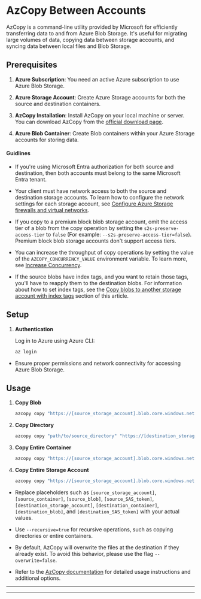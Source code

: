 # AzCopy Between Accounts
AzCopy is a command-line utility provided by Microsoft for efficiently transferring data to and from Azure Blob Storage. It's useful for migrating large volumes of data, copying data between storage accounts, and syncing data between local files and Blob Storage.

## Prerequisites

1. **Azure Subscription**: You need an active Azure subscription to use Azure Blob Storage.
   
2. **Azure Storage Account**: Create Azure Storage accounts for both the source and destination containers.

3. **AzCopy Installation**: Install AzCopy on your local machine or server. You can download AzCopy from the [official download page](https://aka.ms/downloadazcopy).

4. **Azure Blob Container**: Create Blob containers within your Azure Storage accounts for storing data.

#### Guidlines

- If you're using Microsoft Entra authorization for both source and destination, then both accounts must belong to the same Microsoft Entra tenant.

- Your client must have network access to both the source and destination storage accounts. To learn how to configure the network settings for each storage account, see [Configure Azure Storage firewalls and virtual networks](https://learn.microsoft.com/en-us/azure/storage/common/storage-network-security?toc=/azure/storage/blobs/toc.json).

- If you copy to a premium block blob storage account, omit the access tier of a blob from the copy operation by setting the ``s2s-preserve-access-tier`` to ``false`` (For example: `--s2s-preserve-access-tier=false`). Premium block blob storage accounts don't support access tiers.

- You can increase the throughput of copy operations by setting the value of the ``AZCOPY_CONCURRENCY_VALUE`` environment variable. To learn more, see [Increase Concurrency](https://learn.microsoft.com/en-us/azure/storage/common/storage-use-azcopy-optimize#increase-concurrency).

- If the source blobs have index tags, and you want to retain those tags, you'll have to reapply them to the destination blobs. For information about how to set index tags, see the [Copy blobs to another storage account with index tags](https://learn.microsoft.com/en-us/azure/storage/common/storage-use-azcopy-blobs-copy?toc=%2Fazure%2Fstorage%2Fblobs%2Ftoc.json&bc=%2Fazure%2Fstorage%2Fblobs%2Fbreadcrumb%2Ftoc.json#copy-between-accounts-and-add-index-tags) section of this article.

## Setup

1. **Authentication**
   
   Log in to Azure using Azure CLI:
   ```bash
   az login
   ```
- Ensure proper permissions and network connectivity for accessing Azure Blob Storage.

## Usage

1. **Copy Blob**

   ```bash
   azcopy copy "https://[source_storage_account].blob.core.windows.net/[source_container]/[source_blob]?[source_SAS_token]" "https://[destination_storage_account].blob.core.windows.net/[destination_container]/[destination_blob]?[destination_SAS_token]"
   ```

2. **Copy Directory**

   ```bash
   azcopy copy "path/to/source_directory" "https://[destination_storage_account].blob.core.windows.net/[destination_container]/[destination_blob_prefix]?[destination_SAS_token]" --recursive=true
   ```

3. **Copy Entire Container**

   ```bash
   azcopy copy "https://[source_storage_account].blob.core.windows.net/[source_container]/?[source_SAS_token]" "https://[destination_storage_account].blob.core.windows.net/[destination_container]/?[destination_SAS_token]" --recursive=true
   ```

4. **Copy Entire Storage Account**

   ```bash
   azcopy copy "https://[source_storage_account].blob.core.windows.net/?[source_SAS_token]" "https://[destination_storage_account].blob.core.windows.net/?[destination_SAS_token]" --recursive=true
   ```

- Replace placeholders such as `[source_storage_account]`, `[source_container]`, `[source_blob]`, `[source_SAS_token]`, `[destination_storage_account]`, `[destination_container]`, `[destination_blob]`, and `[destination_SAS_token]` with your actual values.

- Use `--recursive=true` for recursive operations, such as copying directories or entire containers.

- By default, AzCopy will overwrite the files at the destination if they already exist. To avoid this behavior, please use the flag `--overwrite=false`.

- Refer to the [AzCopy documentation](https://docs.microsoft.com/azure/storage/common/storage-ref-azcopy) for detailed usage instructions and additional options.

---
---